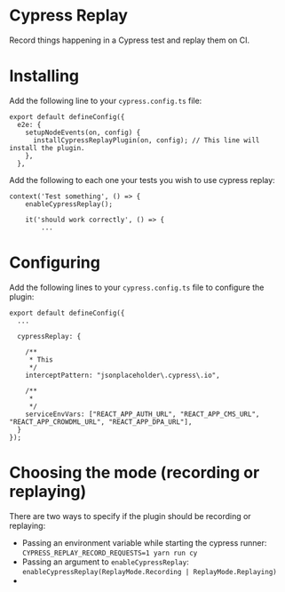 Cypress Replay
===

Record things happening in a Cypress test and replay them on CI.

# Installing

Add the following line to your `cypress.config.ts` file:

```
export default defineConfig({
  e2e: {
    setupNodeEvents(on, config) {
      installCypressReplayPlugin(on, config); // This line will install the plugin.
    },
  },
```

Add the following to each one your tests you wish to use cypress replay:

```
context('Test something', () => {
    enableCypressReplay();

    it('should work correctly', () => {
        ...
```

# Configuring

Add the following lines to your `cypress.config.ts` file to configure the plugin:

```
export default defineConfig({
  ...

  cypressReplay: {

    /**
     * This 
     */
    interceptPattern: "jsonplaceholder\.cypress\.io",

    /**
     * 
     */
    serviceEnvVars: ["REACT_APP_AUTH_URL", "REACT_APP_CMS_URL", "REACT_APP_CROWDML_URL", "REACT_APP_DPA_URL"],
  }
});
```

# Choosing the mode (recording or replaying)

There are two ways to specify if the plugin should be recording or replaying:

* Passing an environment variable while starting the cypress runner: `CYPRESS_REPLAY_RECORD_REQUESTS=1 yarn run cy`
* Passing an argument to `enableCypressReplay`: `enableCypressReplay(ReplayMode.Recording | ReplayMode.Replaying)` 
* 